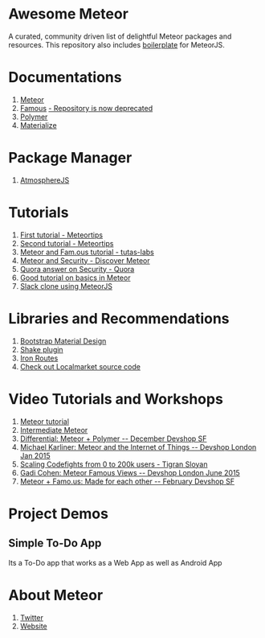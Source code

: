 # Awesome Meteor
A curated, community driven list of delightful Meteor packages and resources.
This repository also includes [boilerplate](https://github.com/ManrajGrover/awesome-meteor/tree/master/BoilerPlate) for MeteorJS.

# Documentations

1. [Meteor](http://docs.meteor.com/#/basic/)
2. [Famous](http://famous.org/docs/) [- Repository is now deprecated](https://github.com/Famous/engine/issues/506)
3. [Polymer](https://www.polymer-project.org/1.0/)
4. [Materialize](http://materializecss.com/)

# Package Manager

1. [AtmosphereJS](https://atmospherejs.com)

# Tutorials

1. [First tutorial - Meteortips](http://meteortips.com/first-meteor-tutorial/)
2. [Second tutorial - Meteortips](http://meteortips.com/second-meteor-tutorial/)
3. [Meteor and Fam.ous tutorial - tutas-labs](http://www.tutas-labs.com/famous-and-meteor-integration-course-overview/)
4. [Meteor and Security - Discover Meteor](https://www.discovermeteor.com/blog/meteor-and-security/)
5. [Quora answer on Security - Quora](https://www.quora.com/Is-meteor-js-secure)
6. [Good tutorial on basics in Meteor](https://www.codetutorial.io/tutorial/meteor/)
7. [Slack clone using MeteorJS](https://scotch.io/tutorials/building-a-slack-clone-in-meteor-js-getting-started)

# Libraries and Recommendations

1. [Bootstrap Material Design](https://atmospherejs.com/fezvrasta/bootstrap-material-design)
2. [Shake plugin](https://github.com/dandv/meteor-shake)
3. [Iron Routes](https://github.com/iron-meteor/iron-router)
4. [Check out Localmarket source code](https://github.com/meteor/meteor/tree/master/examples/localmarket)

# Video Tutorials and Workshops

1. [Meteor tutorial](https://www.youtube.com/watch?v=hgjyr6BPAtA&list=PLLnpHn493BHECNl9I8gwos-hEfFrer7TV)
2. [Intermediate Meteor](https://www.youtube.com/playlist?list=PLLnpHn493BHFYZUSK62aVycgcAouqBt7V)
3. [Differential: Meteor + Polymer -- December Devshop SF](https://www.youtube.com/watch?v=DsATeVvMIm4)
4. [Michael Karliner: Meteor and the Internet of Things -- Devshop London Jan 2015](https://www.youtube.com/watch?v=MdeaFLrvqtc)
5. [Scaling Codefights from 0 to 200k users - Tigran Sloyan](https://www.youtube.com/watch?v=cpVOHzQcrbI)
6. [Gadi Cohen: Meteor Famous Views -- Devshop London June 2015](https://www.youtube.com/watch?v=zR63GD9aeKw)
7. [Meteor + Famo.us: Made for each other -- February Devshop SF](https://www.youtube.com/watch?v=bmd-cXSGQAA)

# Project Demos

## Simple To-Do App
Its a To-Do app that works as a Web App as well as Android App

# About Meteor

1. [Twitter](https://twitter.com/meteorjs)
2. [Website](https://www.meteor.com/)

